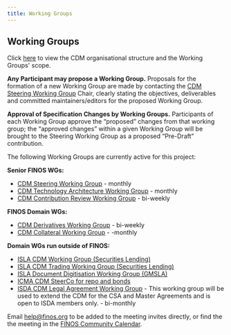 ```yaml
---
title: Working Groups
---
```


## Working Groups

Click [here](cdm-org-structure.md) to view the CDM organisational structure and the Working Groups' scope.

**Any Participant may propose a Working Group.** Proposals for the formation of a new Working Group are made by contacting the [CDM Steering Working Group](CDM-Steering-WG.md) Chair, clearly stating the objectives, deliverables and committed maintainers/editors for the proposed Working Group.

**Approval of Specification Changes by Working Groups.** Participants of each Working Group approve the “proposed” changes from that working group; the “approved changes” within a given Working Group will be brought to the Steering Working Group as a proposed “Pre-Draft” contribution. 

The following Working Groups are currently active for this project:

**Senior FINOS WGs:**
* [CDM Steering Working Group](CDM-Steering-WG.md) - monthly
* [CDM Technology Architecture Working Group](CDM-Technology-Architecture-WG.md) - monthly
* [CDM Contribution Review Working Group](CDM-Contribution-Review-WG.md) - bi-weekly

**FINOS Domain WGs:**
* [CDM Derivatives Working Group](CDM-Derivatives-WG.md) - bi-weekly
* [CDM Collateral Working Group](CDM-Collateral-WG.md) - -monthly

**Domain WGs run outside of FINOS:**
* [ISLA CDM Working Group (Securities Lending)](https://www.islaemea.org/working-groups/)
* [ISLA CDM Trading Working Group (Securities Lending)](https://www.islaemea.org/working-groups/)
* [ISLA Document Digitisation Working Group (GMSLA)](https://www.islaemea.org/working-groups/)
* [ICMA CDM SteerCo for repo and bonds](https://www.icmagroup.org/market-practice-and-regulatory-policy/repo-and-collateral-markets/fintech/common-domain-model-cdm/)
* [ISDA CDM Legal Agreement Working Group](https://www.isda.org/committees?ccode=CDMLA) - This working group will be used to extend the CDM for the CSA and Master Agreements and is open to ISDA members only. - bi-monthly 


Email help@finos.org to be added to the meeting invites directly, or find the the meeting in the [FINOS Community Calendar](https://calendar.google.com/calendar/embed?src=finos.org_fac8mo1rfc6ehscg0d80fi8jig%40group.calendar.google.com). 

